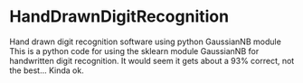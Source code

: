 # HandDrawnDigitRecognition
Hand drawn digit recognition software using python GaussianNB module
This is a python code for using the sklearn module GaussianNB for handwritten digit recognition.
It would seem it gets about a 93% correct, not the best... Kinda ok.
